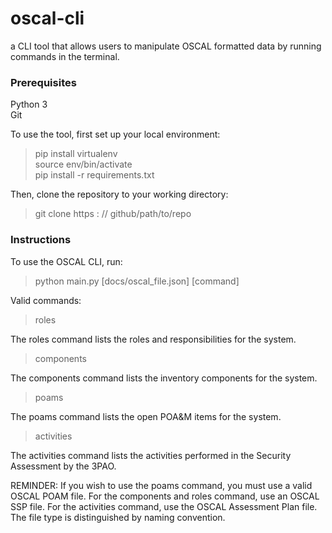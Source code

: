 # oscal-cli
a CLI tool that allows users to manipulate OSCAL formatted data by running commands in the terminal.

### Prerequisites  
Python 3  
Git  

To use the tool, first set up your local environment:

>pip install virtualenv  
>source env/bin/activate  
>pip install -r requirements.txt  

Then, clone the repository to your working directory:
> git clone https : // github/path/to/repo


### Instructions  
To use the OSCAL CLI, run:

>python main.py [docs/oscal_file.json] [command]  

Valid commands:  
>roles    

The roles command lists the roles and responsibilities for the system.   

>components  

The components command lists the inventory components for the system.   

>poams  

The poams command lists the open POA&M items for the system.    

>activities  

The activities command lists the activities performed in the Security Assessment by the 3PAO.  


REMINDER:  If you wish to use the poams command, you must use a valid OSCAL POAM file.  For the components and roles command, use an OSCAL SSP file.  For the activities command, use the OSCAL Assessment Plan file.  The file type is distinguished by naming convention.
